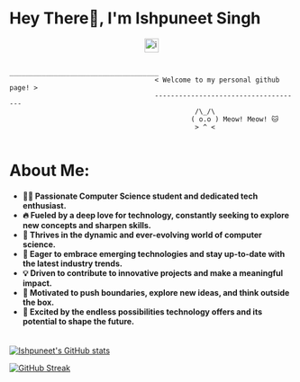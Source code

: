 # Hey There👋, I'm Ishpuneet Singh
<p align="center"> <img src="https://komarev.com/ghpvc/?username=ips610&label=Profile%20views&color=0e75b6&style=flat" alt="ips610" height=25px/>  <br></p>

```
                                    _____________________________________
                                    < Welcome to my personal github page! >
                                    ------------------------------------- 
                                              /\_/\
                                             ( o.o ) Meow! Meow! 🐱
                                              > ^ <
   
```
 

<h1>About Me: <br></h1>
<h4>
  <ul>
<li>🧑‍💻 Passionate Computer Science student and dedicated tech enthusiast.<br>
<li>🔥 Fueled by a deep love for technology, constantly seeking to explore new concepts and sharpen skills.<br>
<li>🚀 Thrives in the dynamic and ever-evolving world of computer science.<br>
<li>🌱 Eager to embrace emerging technologies and stay up-to-date with the latest industry trends.<br>
<li>💡 Driven to contribute to innovative projects and make a meaningful impact.<br>
<li>🎯 Motivated to push boundaries, explore new ideas, and think outside the box.<br>
<li>🌟 Excited by the endless possibilities technology offers and its potential to shape the future.<br><br>
  </ul>
</h4>


[![Ishpuneet's GitHub stats](https://github-readme-stats.vercel.app/api?username=ips610&count_private=true&include_all_commits=true&theme=transparent&hide_border=true&border_radius=5&card_width=500)](https://github.com/ips610)

[![GitHub Streak](https://streak-stats.demolab.com?user=ips610&theme=transparent&hide_border=true&border_radius=5&card_width=500)](https://git.io/streak-stats)


